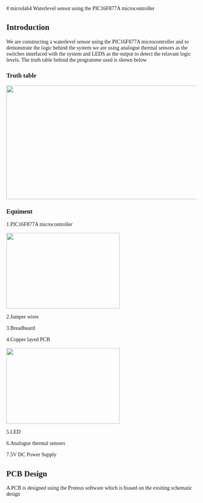 <font face = "Times new roman">
# microlab4
Waterlevel sensor using the PIC16F877A microcontroller 

## Introduction
We are constructing a waterlevel sensor using the PIC16F877A microcontroller and to demonstrate the logic behind the system we are using analogue thermal sensors as the switches interfaced with the system and LEDS as the output to detect the relavant logic levels. The truth table behind the programme used is shown below

### Truth table
<img src = "https://user-images.githubusercontent.com/111168422/184471413-6dc406d7-23a6-4f0d-9beb-82599c1baef8.png" width = "600" height ="300"/>

### Equiment

1.PIC16F877A microcontroller

<img src = "https://user-images.githubusercontent.com/111168422/184471728-6b954ec5-211a-49df-b4c6-b384149828d5.jpg" width = "300" height = "200"/>

2.Jumper wires

3.Breadboard

4.Copper layed PCB

<img src = "https://user-images.githubusercontent.com/111168422/184474247-b2addf19-b9cb-488e-8027-138786af37ea.jpeg" width = "300" height = "200"/>

5.LED 

6.Analogue thermal sensors

7.5V DC Power Supply


## PCB Design

A PCB is designed using the Proteus software which is biased on the exsiting schematic design 
  </font>
